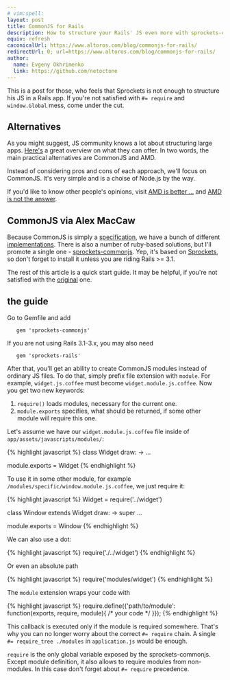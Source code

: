 ```yaml
---
# vim:spell:
layout: post
title: CommonJS for Rails
description: How to structure your Rails' JS even more with sprockets-commonjs ruby gem
equiv: refresh
caconicalUrl: https://www.altoros.com/blog/commonjs-for-rails/
redirectUrl: 0; url=https://www.altoros.com/blog/commonjs-for-rails/
author:
  name: Evgeny Okhrimenko
  link: https://github.com/netoctone
---
```


This is a post for those, who feels that Sprockets is not enough to structure his JS in a Rails app.
If you're not satisfied with `#= require` and `window.Global` mess, come under the cut.

<!-- full start -->

## Alternatives

As you might suggest, JS community knows a lot about structuring large apps.
[Here's][0] a great overview on what they can offer. In two words, the main practical alternatives are
CommonJS and AMD.

Instead of considering pros and cons of each approach, we'll focus on CommonJS.
It's very simple and is a choise of Node.js by the way.

If you'd like to know other people's opinions, visit [AMD is better ...][1] and [AMD is not the answer][2].


## CommonJS via Alex MacCaw

Because CommonJS is simply a [specification][3], we have a bunch of different [implementations][4].
There is also a number of ruby-based solutions, but I'll promote a single one - [sprockets-commonjs][5].
Yep, it's based on [Sprockets][6], so don't forget to install it unless you are riding Rails >= 3.1.

The rest of this article is a quick start guide. It may be helpful, if you're not satisfied with the [original][7] one.

## the guide

Go to Gemfile and add

       gem 'sprockets-commonjs'

If you are not using Rails 3.1-3.x, you may also need

       gem 'sprockets-rails'

After that, you'll get an ability to create CommonJS modules instead of ordinary JS files.
To do that, simply prefix file extension with `module`. For example, `widget.js.coffee`
must become `widget.module.js.coffee`. Now you get two new keywords:

1. `require()` loads modules, necessary for the current one.
2. `module.exports` specifies, what should be returned, if some other module will require this one.

Let's assume we have our `widget.module.js.coffee` file inside of `app/assets/javascripts/modules/`:

{% highlight javascript %}
class Widget
  draw: ->
    ...

module.exports = Widget
{% endhighlight %}

To use it in some other module, for example `/modules/specific/window.module.js.coffee`,
we just require it:

{% highlight javascript %}
Widget = require('../widget')

class Window extends Widget
  draw: ->
    super
    ...

module.exports = Window
{% endhighlight %}

We can also use a dot:

{% highlight javascript %}
require('./../widget')
{% endhighlight %}

Or even an absolute path

{% highlight javascript %}
require('modules/widget')
{% endhighlight %}

The `module` extension wraps your code with

{% highlight javascript %}
require.define({'path/to/module': function(exports, require, module){ /* your code */ }});
{% endhighlight %}

This callback is executed only if the module is required somewhere. That's why you can no longer worry about the correct `#= require` chain.
A single `#= require_tree ./modules` in `application.js` would be enough.

`require` is the only global variable exposed by the sprockets-commonjs. Except module definition, it also allows to require
modules from non-modules. In this case don't forget about `#= require` precedence.

<!-- full end -->

[0]: http://addyosmani.com/writing-modular-js/
[1]: http://blog.millermedeiros.com/amd-is-better-for-the-web-than-commonjs-modules/
[2]: http://tomdale.net/2012/01/amd-is-not-the-answer/
[3]: http://commonjs.org/specs/modules/1.0/
[4]: http://commonjs.org/impl/
[5]: https://github.com/maccman/sprockets-commonjs
[6]: https://github.com/sstephenson/sprockets
[7]: http://blog.alexmaccaw.com/sprockets-commonjs
